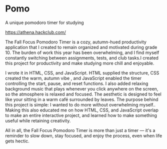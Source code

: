 # Pomo
A unique pomodoro timer for studying 

https://athena.hackclub.com/ 

The Fall Focus Pomodoro Timer is a cozy, autumn-hued productivity application that I created to remain organized and motivated during grade 10. The burden of work this year has been overwhelming, and I find myself constantly switching between assignments, tests, and club tasks.I created this project for productivity and make studying  more chill and enjoyable.

I wrote it in HTML, CSS, and JavaScript. HTML supplied the structure, CSS created the warm, autumn vibe , and JavaScript enabled the timer controlling the start, pause, and reset functions. I also added relaxing background music that plays whenever you click anywhere on the screen, so the atmosphere is relaxed and focused. The aesthetic is designed to feel like your sitting in a warm café surrounded by leaves. 
The purpose behind this project is simple: I wanted to do more without overwhelming myself.. Making this also educated me on how HTML, CSS, and JavaScript overlap to make an entire interactive project, and learned how to make something useful while retaining creativity.

All in all, the Fall Focus Pomodoro Timer is more than just a timer — it's a reminder to slow down, stay focused, and enjoy the process, even when life gets hectic.
